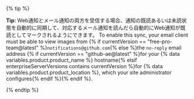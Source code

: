 {% tip %}

**Tip:** Web通知とメール通知の両方を受信する場合、通知の既読あるいは未読状態を自動的に同期して、対応するメール通知を読んだら自動的にWeb通知が既読としてマークされるようにできます。 To enable this sync, your email client must be able to view images from {% if currentVersion == "free-pro-team@latest" %}`notifications@github.com`{% else %}the `no-reply` email address {% if currentVersion == "github-ae@latest" %}for your {% data variables.product.product_name %} hostname{% elsif enterpriseServerVersions contains currentVersion %}for {% data variables.product.product_location %}, which your site administrator configures{% endif %}{% endif %}.

{% endtip %}

